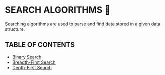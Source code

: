 # SEARCH ALGORITHMS 🍍

Searching algorithms are used to parse and find data stored in a given data structure.

## TABLE OF CONTENTS

- [Binary Search](binary-search)
- [Breadth-First Search](breadth-first-search)
- [Depth-First Search](depth-first-search)
